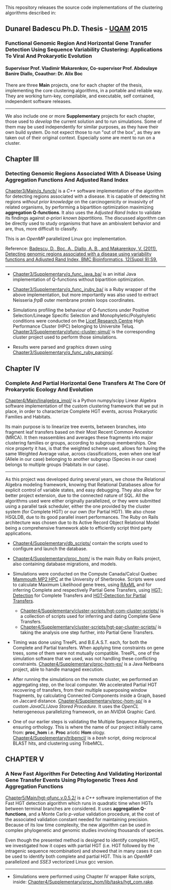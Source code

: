 
This repository releases the source code implementations of the clustering algorithms described in:

## Dunarel Badescu Ph.D. Thesis - [UQAM](http://www.uqam.ca) 2015
### Functional Genomic Region And Horizontal Gene Transfer Detection Using Sequence Variability Clustering: Applications To Viral And Prokaryotic Evolution
#### Supervisor Prof. Vladimir Makarenkov, Co-supervisor Prof. Abdoulaye Banire Diallo, Coauthor: Dr. Alix Boc

There are three __Main__ projects, one for each chapter of the thesis, implementing the core clustering algorithms, in a portable and reliable way. 
They are working turn-key, compilable, and executable, self contained, independent software releases.

---

We also include one or more __Supplementary__ projects for each chapter, those used to _develop_ the current solution and to run simulations.
Some of them may be used independently for similar purposes, as they have their own build system.
Do not expect those to run "out of the box", as they are taken out of their original context. Especially some are ment to run on a cluster.


## Chapter III 
### Detecting Genomic Regions Associated With A Disease Using Aggregation Functions And Adjusted Rand Index

[Chapter3/Main/q_funcb/](Chapter3/Main/q_funcb/) is a _C++_ software implementation of the algorithm for detecting regions associated with a disease.
It is capable of detecting hit regions _without prior knowledge_ on the carcinogenicity or invasivity of related organisms, by performing 
a bipartition optimization maximizing __aggregation Q-functions__. It also uses the _Adjusted Rand Index_ to validate its findings against _a-priori known bipartitions_.
The discussed algorithm can be directly used to study organisms that have an ambivalent behavior and are, thus, more difficult to classify.

This is an _OpenMP_ parallelized Linux gcc implementation.

Reference:
[Badescu, D., Boc. A., Diallo, A. B., and Makarenkov, V. (2011),
Detecting genomic regions associated with a disease using variability functions and Adjusted Rand Index, BMC Bioinformatics, 12(Suppl 9):S9.
](http://www.biomedcentral.com/1471-2105/12/S9/S9)

---

- [Chapter3/Supplementary/q_func_java_ba/](Chapter3/Supplementary/q_func_java_ba/) is an initial Java implementation of Q-functions without bipartition optimization.
- [Chapter3/Supplementary/q_func_jruby_ba/](Chapter3/Supplementary/q_func_jruby_ba/) is a Ruby wrapper of the above implementation, but more importantly was also used to extract Neisseria _frpB_ outer membrane protein loops coordinates.

- Simulations profiling the behaviour of Q-functions under Positive Selection/Lineage Specific Selection and Monophyletic/Polyphyletic conditions 
were conducted on the [Licef Research Centre](http://www.licef.ca) High Performance Cluster (HPC) belonging to Universite Teluq. 
[Chapter3/Supplementary/qfunc-cluster-simul/](Chapter3/Supplementary/qfunc-cluster-simul/) is the corresponding cluster project used to perform those simulations.

- Results were parsed and graphics drawn using [Chapter3/Supplementary/q_func_ruby_parsing/](Chapter3/Supplementary/q_func_ruby_parsing/).

## Chapter IV 
### Complete And Partial Horizontal Gene Transfers At The Core Of Prokaryotic Ecology And Evolution

[Chapter4/Main/linalgebra_impl/](Chapter4/Main/linalgebra_impl/) is a Python numpy/scipy Linear Algebra software implementation of the custom clustering framework 
that we put in place, in order to characterize Complete HGT events, across Prokaryotic Families and Habitats.

Its main purpose is to linearize tree events, between branches, into fragment leaf transfers based on their Most Recent Common Ancestor (MRCA). 
It then reassembles and averages these fragments into major clustering families or groups, according to subgroup memberships. 
One nice property it has, is that the weighted scheme used, allows for having the same Weighted Average value, across classifications, even when one leaf (Allele in our case) belonging to another subgroup (Species in our case) belongs to multiple groups (Habitats in our case). 

---

As this project was developed during several years, we chose the Relational Algebra modeling framework, knowing that Relational Databases allow for explicit control of variable states, and easy debugging.
They also allow for better project extension, due to the connected nature of SQL.
All the algorithms used were either originally parallelized, or they were submitted using a parallel task scheduler, either the one provided by the cluster system (for Complete HGT) or our own (for Partial HGT). 
We also chose HSQLDB, due to its good parallel insert performances.
The Ruby on Rails architecture was chosen due to its Active Record Object Relational Model being a comprehensive framework able to efficiently script third party applications.

- [Chapter4/Supplementary/db_scripts/](Chapter4/Supplementary/db_scripts/) contain the scripts used to configure and launch the database.

- [Chapter4/Supplementary/proc_hom/](Chapter4/Supplementary/proc_hom/) is the main Ruby on Rails project, also containing database migrations, and models. 

- Simulations were conducted on the Compute Canada/Calcul Quebec [Mammouth MP2 HPC](http://www.calculquebec.ca/en/resources/compute-servers/mammouth-parallele-ii) at the University of Sherbrooke.
Scripts were used to calculate Maximum Likelihood gene trees, 
using [RAxML](http://sco.h-its.org/exelixis/web/software/raxml/index.html) and for inferring Complete and respectively Partial Gene Transfers, 
using [HGT-Detection](http://www.trex.uqam.ca/index.php?action=hgt) for Complete Transfers 
and [HGT-Detection for Partial Transfers](http://www.trex.uqam.ca/index.php?action=hgt_partial&project=trex).

  * [Chapter4/Supplementary/cluster-scripts/hgt-com-cluster-scripts/](Chapter4/Supplementary/cluster-scripts/hgt-com-cluster-scripts/) is a collection of scripts used for inferring and dating Complete Gene Transfers.
  * [Chapter4/Supplementary/cluster-scripts/hgt-par-cluster-scripts/](Chapter4/Supplementary/cluster-scripts/hgt-par-cluster-scripts/) is taking the analysis one step further, into Partial Gene Transfers.

- Timing was done using TreePL and B.E.A.S.T. each, for both the Complete and Partial transfers.
When applying time constraints on gene trees, some of them were not mutually compatible. 
TreePL, one of the simulation software that we used, was not handling these conflicting constraints.
[Chapter4/Supplementary/proc-hom-ex/](Chapter4/Supplementary/proc-hom-ex/) is a Java Netbeans project, able to handle managed execution.

- After running the simulations on the remote cluster, we performed an aggregating step, on the local computer.
We accelerated Partial HGT recovering of transfers, from their multiple superposing window fragments, by calculating Connected Components inside a Graph, based on Jaccard distance.
[Chapter4/Supplementary/proc-hom-sp/](Chapter4/Supplementary/proc-hom-sp/) is a custom _JavaCL_/_Java Stored Procedure._
It uses the _OpenCL_ heterogeneous parallelizing framework, on an _NVIDIA_ Graphic Card. 

- One of our earlier steps is validating the Multiple Sequence Alignments, ensuring orthology.
This is where the name of our project initially came from: __proc_hom__ i.e. __Proc__ ariotic __Hom__ ology.
[Chapter4/Supplementary/tribemcl/](Chapter4/Supplementary/tribemcl/) is a _bash_ script, doing reciprocal BLAST hits, and clustering using TribeMCL.


## CHAPTER V
### A New Fast Algorithm For Detecting And Validating Horizontal Gene Transfer Events Using Phylogenetic Trees And Aggregation Functions

[Chapter5/Main/hgt-qfunc.v.0.5.2/](Chapter5/Main/hgt-qfunc.v.0.5.2/) is a _C++_ software implementation of the Fast HGT detection algorithm which runs in quadratic time when HGTs between terminal branches are considered.
It uses __aggregation Q-functions__, and a Monte Carlo _p-value_ validation procedure, at the cost of the associated validation constant needed for maintaining precision.
Because of its low time complexity, the new algorithm can be used in complex phylogenetic and genomic studies involving thousands of species.

Even though the presented method is designed to identify complete HGT, we investigated how it copes with partial HGT (i.e. HGT followed by the intragenic sequence recombination) and showed that in many cases it can be used to identify both complete and partial HGT. 
This is an _OpenMP_ parallelized and _SSE3_ vectorized Linux gcc version.

---

- Simulations were performed using Chapter IV wrapper Rake scripts, inside:
[Chapter4/Supplementary/proc_hom/lib/tasks/hgt_com.rake](Chapter4/Supplementary/proc_hom/lib/tasks/hgt_com.rake).




